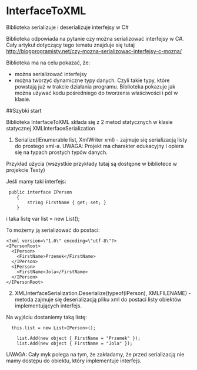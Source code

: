 # InterfaceToXML
Biblioteka serializuje i deserializuje interfejsy w C#

Biblioteka odpowiada na pytanie czy można serializować interfejsy w C#. Cały artykuł dotyczący tego tematu znajduje się tutaj http://blogprogramisty.net/czy-mozna-serializowac-interfejsy-c-mozna/ 

Biblioteka ma na celu pokazać, że:

* można serializować interfejsy
* można tworzyć dynamiczne typy danych. Czyli takie typy, które powstają już w trakcie działania programu. Biblioteka pokazuje jak można używać kodu pośredniego do tworzenia właściwości i pól w klasie.


##Szybki start

Biblioteka InterfaceToXML składa się z 2 metod statycznych w klasie statycznej XMLInterfaceSerialization

1. Serialize<T>(IEnumerable<T> list, XmlWriter xml) - zajmuje się serializacją listy do prostego xml-a. UWAGA: Projekt ma charakter edukacyjny i opiera się na typach prostych typów danych.

Przykład użycia (wszystkie przykłady tutaj są dostępne w bibliotece w projekcie Testy)

Jeśli mamy taki interfejs:
```
 public interface IPerson
    {
        string FirstName { get; set; }
    }
```
i taka listę var list =  new List<IPerson>();

To możemy ją serializować do postaci:
```
<?xml version=\"1.0\" encoding=\"utf-8\"?>
<IPersonRoot>
  <IPerson>
    <FirstName>Przemek</FirstName>
  </IPerson>
  <IPerson>
    <FirstName>Jola</FirstName>
  </IPerson>
</IPersonRoot>
```
2. XMLInterfaceSerialization.Deserialize(typeof(IPerson), XMLFILENAME) - metoda zajmuje się deserializacją pliku xml do postaci listy obiektów implementujących interfejs. 

Na wyjściu dostaniemy taką listę:
```
  this.list = new List<IPerson>();
            
    list.Add(new object { FirstName = "Przemek" });
    list.Add(new object { FirstName = "Jola" });
```
UWAGA: Cały myk polega na tym, że zakładamy, że przed serializacją nie mamy dostępu do obiektu, który implementuje interfejs.
